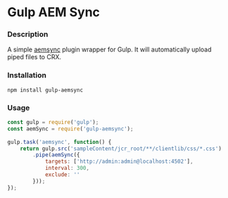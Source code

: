 # Gulp AEM Sync
### Description
A simple [aemsync](https://github.com/gavoja/aemsync) plugin wrapper for Gulp. It will automatically upload piped files to CRX. 

### Installation
```
npm install gulp-aemsync
```

### Usage
```javascript
const gulp = require('gulp');
const aemSync = require('gulp-aemsync');
 
gulp.task('aemsync', function() {
    return gulp.src('sampleContent/jcr_root/**/clientlib/css/*.css')
        .pipe(aemSync({
            targets: ['http://admin:admin@localhost:4502'],
            interval: 300,
            exclude: ''
        }));
});
```